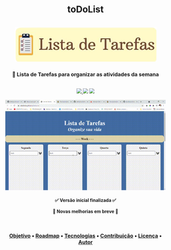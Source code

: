 <h1 align="center">toDoList</h1>
<h1 align="center">
  <img src="./assets/logo.png">
</h1>
<h3 align="center">📄 Lista de Tarefas para organizar as atividades da semana</h3>
<br>
<div align="center">
  <a href="https://www.linkedin.com/in/rafadtsilva//" align="center">
    <img src="https://img.shields.io/static/v1?label=&message=RafaelTrindade&color=7A5C43&style=for-the-badge&logo=linkedin"/>
  </a>
  <img src="https://img.shields.io/static/v1?label=&message=rafaeltrindade@outlook.com&color=7A5C43&style=for-the-badge&logo=microsoft"/>
  <a href="https://www.pregart.com/toDoList/" align="center">
    <img src="https://img.shields.io/static/v1?label=&message=Link_do_Site&color=7A5C43&style=for-the-badge&logo=SitePoint"/>
  </a>
</div><br>

<div align="center">
  <img src="https://github.com/rafadtsilva/toDoList/blob/main/assets/todolist.gif">
<div>

<h4 align="center"> 
  ✅  Versão inicial finalizada ✅ <br><br>
  🚧  Novas melhorias em breve  🚀 
</h4>
  
  <br>


<h3 align="center">
 <a href="#objetivo">Objetivo</a> •
 <a href="#roadmap">Roadmap</a> • 
 <a href="#tecnologias">Tecnologias</a> • 
 <a href="#contribuicao">Contribuição</a> • 
 <a href="#licenc-a">Licença</a> • 
 <a href="#autor">Autor</a>
</h3><br>


